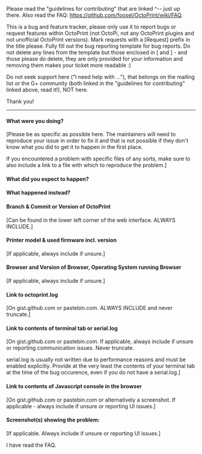 Please read the "guidelines for contributing" that are linked ^-- just
up there. Also read the FAQ: https://github.com/foosel/OctoPrint/wiki/FAQ.

This is a bug and feature tracker, please only use it to report bugs
or request features within OctoPrint (not OctoPi, not any OctoPrint
plugins and not unofficial OctoPrint versions). Mark requests with
a [Request] prefix in the title please. Fully fill out the bug reporting
template for bug reports. Do not delete any lines from the template but
those enclosed in [ and ] - and those please do delete, they are only
provided for your information and removing them makes your ticket more
readable :)

Do not seek support here ("I need help with ..."), that belongs on
the mailing list or the G+ community (both linked in the "guidelines
for contributing" linked above, read it!), NOT here.

Thank you!

----

#### What were you doing?

[Please be as specific as possible here. The maintainers will need to
reproduce your issue in order to fix it and that is not possible if they
don't know what you did to get it to happen in the first place.

If you encountered a problem with specific files of any sorts, make sure
to also include a link to a file with which to reproduce the problem.]

#### What did you expect to happen?

#### What happened instead?

#### Branch & Commit or Version of OctoPrint

[Can be found in the lower left corner of the web interface. ALWAYS INCLUDE.]

#### Printer model & used firmware incl. version

[If applicable, always include if unsure.]

#### Browser and Version of Browser, Operating System running Browser

[If applicable, always include if unsure.]

#### Link to octoprint.log

[On gist.github.com or pastebin.com. ALWAYS INCLUDE and never truncate.]

#### Link to contents of terminal tab or serial.log

[On gist.github.com or pastebin.com. If applicable, always include if unsure or
reporting communication issues. Never truncate.

serial.log is usually not written due to performance reasons and must be
enabled explicitly. Provide at the very least the contents of your
terminal tab at the time of the bug occurence, even if you do not have
a serial.log.]

#### Link to contents of Javascript console in the browser

[On gist.github.com or pastebin.com or alternatively a screenshot. If applicable -
always include if unsure or reporting UI issues.]

#### Screenshot(s) showing the problem:

[If applicable. Always include if unsure or reporting UI issues.]

I have read the FAQ.
